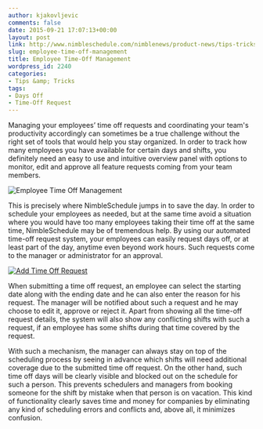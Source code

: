 ```yaml
---
author: kjakovljevic
comments: false
date: 2015-09-21 17:07:13+00:00
layout: post
link: http://www.nimbleschedule.com/nimblenews/product-news/tips-tricks/employee-time-off-management/
slug: employee-time-off-management
title: Employee Time-Off Management
wordpress_id: 2240
categories:
- Tips &amp; Tricks
tags:
- Days Off
- Time-Off Request
---
```


Managing your employees’ time off requests and coordinating your team's productivity accordingly can sometimes be a true challenge without the right set of tools that would help you stay organized. In order to track how many employees you have available for certain days and shifts, you definitely need an easy to use and intuitive overview panel with options to monitor, edit and approve all feature requests coming from your team members.

![Employee Time Off Management](http://www.nimbleschedule.com/wp-content/uploads/2015/09/employee-time-off-management.jpg)  
  
  


This is precisely where NimbleSchedule jumps in to save the day. In order to schedule your employees as needed, but at the same time avoid a situation where you would have too many employees taking their time off at the same time, NimbleSchedule may be of tremendous help. By using our automated time-off request system, your employees can easily request days off, or at least part of the day, anytime even beyond work hours. Such requests come to the manager or administrator for an approval.

[![Add Time Off Request](http://www.nimbleschedule.com/wp-content/uploads/2015/09/Add-Time-Off-thumb.jpg)](http://www.nimbleschedule.com/wp-content/uploads/2015/09/Add-Time-Off.jpg)  
  
  


When submitting a time off request, an employee can select the starting date along with the ending date and he can also enter the reason for his request. The manager will be notified about such a request and he may choose to edit it, approve or reject it. Apart from showing all the time-off request details, the system will also show any conflicting shifts with such a request, if an employee has some shifts during that time covered by the request. 

With such a mechanism, the manager can always stay on top of the scheduling process by seeing in advance which shifts will need additional coverage due to the submitted time off request. On the other hand, such time off days will be clearly visible and blocked out on the schedule for such a person. This prevents schedulers and managers from booking someone for the shift by mistake when that person is on vacation. This kind of functionality clearly saves time and money for companies by eliminating any kind of scheduling errors and conflicts and, above all, it minimizes confusion.

